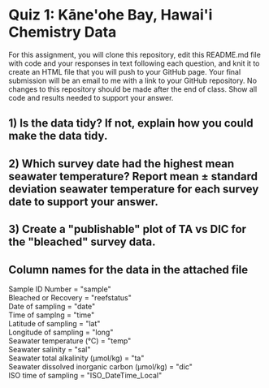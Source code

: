 # Quiz 1: Kāne'ohe Bay, Hawai'i Chemistry Data

For this assignment, you will clone this repository, edit this README.md file with code and your responses in text following each question, and knit it to create an HTML file that you will push to your GitHub page. Your final submission will be an email to me with a link to your GitHub repository. No changes to this repository should be made after the end of class. Show all code and results needed to support your answer.

## 1) Is the data tidy? If not, explain how you could make the data tidy.

## 2) Which survey date had the highest mean seawater temperature? Report mean ± standard deviation seawater temperature for each survey date to support your answer.

## 3) Create a "publishable" plot of TA vs DIC for the "bleached" survey data.

## Column names for the data in the attached file
Sample ID Number = "sample"             
Bleached or Recovery = "reefstatus"         
Date of sampling = "date"               
Time of samplng = "time"              
Latitude of sampling = "lat"                
Longitude of sampling = "long"               
Seawater temperature (°C) = "temp"               
Seawater salinity = "sal"               
Seawater total alkalinity (µmol/kg) = "ta"                 
Seawater dissolved inorganic carbon (µmol/kg) = "dic"                
ISO time of sampling = "ISO_DateTime_Local"

